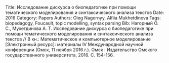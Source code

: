 Title: Исследование дискурса о биопедагогике при помощи тематического моделирования и синтаксического анализа текстов
Date: 2016
Category: Papers
Authors: Oleg Nagornyy, Alfiia Mukhetdinova
Tags: biopedagogy, Foucault, topic modelling, syntax parsing
Bib: Нагорный О. С., Мухетдинова А. Т. Исследование дискурса о биопедагогике при помощи тематического моделирования и синтаксического анализа текстов // В кн.: Математическое и компьютерное моделирование [Электронный ресурс]: материалы IV Международной научной конференции (Омск, 11 ноября 2016 г.). Омск : Издательство Омского государственного университета, 2016. С. 154-156.